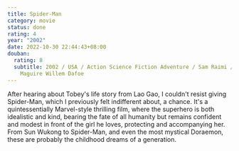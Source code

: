 ```yaml
---
title: Spider-Man
category: movie
status: done
rating: 4
year: "2002"
date: 2022-10-30 22:44:43+08:00
douban:
  rating: 8
  subtitle: 2002 / USA / Action Science Fiction Adventure / Sam Raimi / Tobey
    Maguire Willem Dafoe
---
```


After hearing about Tobey's life story from Lao Gao, I couldn't resist giving Spider-Man, which I previously felt indifferent about, a chance. It's a quintessentially Marvel-style thrilling film, where the superhero is both idealistic and kind, bearing the fate of all humanity but remains confident and modest in front of the girl he loves, protecting and accompanying her. From Sun Wukong to Spider-Man, and even the most mystical Doraemon, these are probably the childhood dreams of a generation.
